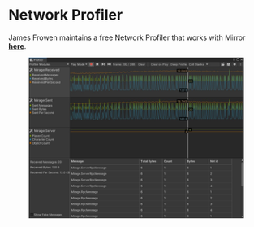 # Network Profiler

James Frowen maintains a free Network Profiler that works with Mirror [**here**](https://github.com/James-Frowen/Mirage.Profiler).

<figure><img src="../../.gitbook/assets/image (1) (1).png" alt=""><figcaption></figcaption></figure>
